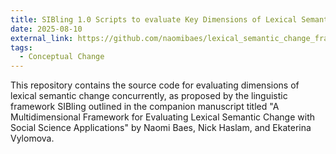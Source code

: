 ```yaml
---
title: SIBling 1.0 Scripts to evaluate Key Dimensions of Lexical Semantic Change
date: 2025-08-10
external_link: https://github.com/naomibaes/lexical_semantic_change_framework
tags:
  - Conceptual Change
---
```


This repository contains the source code for evaluating dimensions of lexical semantic change concurrently, as proposed by the linguistic framework SIBling outlined in the companion manuscript titled "A Multidimensional Framework for Evaluating Lexical Semantic Change with Social Science Applications" by Naomi Baes, Nick Haslam, and Ekaterina Vylomova.

<!--more-->
